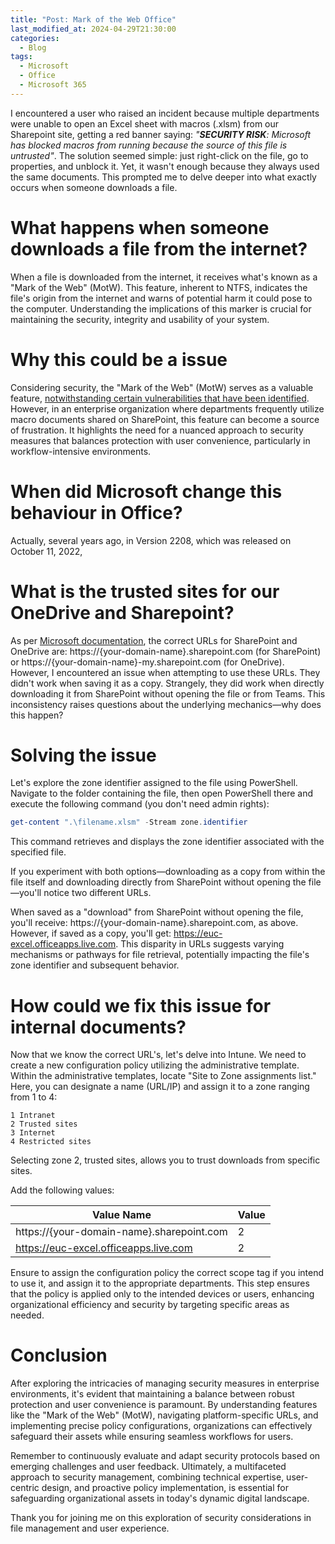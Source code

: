 ```yaml
---
title: "Post: Mark of the Web Office"
last_modified_at: 2024-04-29T21:30:00
categories:
  - Blog
tags:
  - Microsoft
  - Office
  - Microsoft 365
---
```

I encountered a user who raised an incident because multiple departments were unable to open an Excel sheet with macros (.xlsm) from our Sharepoint site, getting a red banner saying: *"**SECURITY RISK**: Microsoft has blocked macros from running because the source of this file is untrusted"*. The solution seemed simple: just right-click on the file, go to properties, and unblock it. Yet, it wasn't enough because they always used the same documents. This prompted me to delve deeper into what exactly occurs when someone downloads a file.
# What happens when someone downloads a file from the internet?
When a file is downloaded from the internet, it receives what's known as a "Mark of the Web" (MotW). This feature, inherent to NTFS, indicates the file's origin from the internet and warns of potential harm it could pose to the computer. Understanding the implications of this marker is crucial for maintaining the security, integrity and usability of your system.

# Why this could be a issue
Considering security, the "Mark of the Web" (MotW) serves as a valuable feature, [notwithstanding certain vulnerabilities that have been identified](https://msrc.microsoft.com/update-guide/vulnerability/CVE-2023-36584). However, in an enterprise organization where departments frequently utilize macro documents shared on SharePoint, this feature can become a source of frustration. It highlights the need for a nuanced approach to security measures that balances protection with user convenience, particularly in workflow-intensive environments.

# When did Microsoft change this behaviour in Office?
Actually, several years ago, in Version 2208, which was released on October 11, 2022,

# What is the trusted sites for our OneDrive and Sharepoint?
As per [Microsoft documentation](https://learn.microsoft.com/en-us/deployoffice/security/internet-macros-blocked#files-on-onedrive-or-sharepoint), the correct URLs for SharePoint and OneDrive are: https://{your-domain-name}.sharepoint.com (for SharePoint) or https://{your-domain-name}-my.sharepoint.com (for OneDrive). However, I encountered an issue when attempting to use these URLs. They didn't work when saving it as a copy. Strangely, they did work when directly downloading it from SharePoint without opening the file or from Teams. This inconsistency raises questions about the underlying mechanics—why does this happen?

# Solving the issue
Let's explore the zone identifier assigned to the file using PowerShell. Navigate to the folder containing the file, then open PowerShell there and execute the following command (you don't need admin rights):

```powershell
get-content ".\filename.xlsm" -Stream zone.identifier
```
This command retrieves and displays the zone identifier associated with the specified file.

If you experiment with both options—downloading as a copy from within the file itself and downloading directly from SharePoint without opening the file—you'll notice two different URLs.

When saved as a "download" from SharePoint without opening the file, you'll receive: https://{your-domain-name}.sharepoint.com, as above. However, if saved as a copy, you'll get: https://euc-excel.officeapps.live.com. This disparity in URLs suggests varying mechanisms or pathways for file retrieval, potentially impacting the file's zone identifier and subsequent behavior.

# How could we fix this issue for internal documents?
Now that we know the correct URL's, let's delve into Intune. We need to create a new configuration policy utilizing the administrative template. Within the administrative templates, locate "Site to Zone assignments list." Here, you can designate a name (URL/IP) and assign it to a zone ranging from 1 to 4:

    1 Intranet
    2 Trusted sites
    3 Internet
    4 Restricted sites

Selecting zone 2, trusted sites, allows you to trust downloads from specific sites.

Add the following values:

| Value Name                                | Value |
| ----------------------------------------- | ----- |
| https://{your-domain-name}.sharepoint.com | 2     |
| https://euc-excel.officeapps.live.com     | 2     |

Ensure to assign the configuration policy the correct scope tag if you intend to use it, and assign it to the appropriate departments. This step ensures that the policy is applied only to the intended devices or users, enhancing organizational efficiency and security by targeting specific areas as needed.

# Conclusion
After exploring the intricacies of managing security measures in enterprise environments, it's evident that maintaining a balance between robust protection and user convenience is paramount. By understanding features like the "Mark of the Web" (MotW), navigating platform-specific URLs, and implementing precise policy configurations, organizations can effectively safeguard their assets while ensuring seamless workflows for users.

Remember to continuously evaluate and adapt security protocols based on emerging challenges and user feedback. Ultimately, a multifaceted approach to security management, combining technical expertise, user-centric design, and proactive policy implementation, is essential for safeguarding organizational assets in today's dynamic digital landscape.

Thank you for joining me on this exploration of security considerations in file management and user experience. 